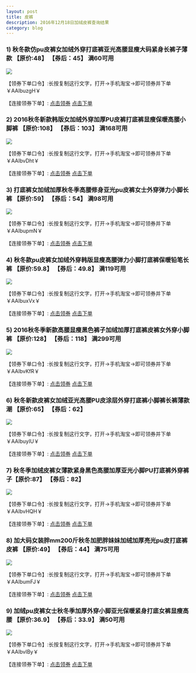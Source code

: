 ```yaml
---
layout: post
title: 皮裤
description: 2016年12月18日加绒皮裤查询结果
category: blog
---
```


### 1) 秋冬款仿pu皮裤女加绒外穿打底裤亚光高腰显瘦大码紧身长裤子薄款 【原价:48】 【券后：45】 满60可用

![](http://img02.taobaocdn.com/bao/uploaded/i2/1760620332/TB2JZXyehaK.eBjSZFAXXczFXXa-1760620332.jpg)

【领券下单口令】:长按复制这行文字，打开→手机淘宝→即可领券并下单￥AAlbuzgH￥

【连接领券下单】: [点击领券](https://uland.taobao.com/coupon/edetail?e=cY8XdziQPRIN%2BoQUE6FNzIM62UyNgFOBM7zfvl%2BN%2Bjg07On2jpdnATPKR4DOvb%2BMbsVwQyiKBFIaQ%2B13MwqITUYUejVMpzGc7sRUcQe1PUfAn1dmkGwEzni9FtBxt9tkV%2Bjw7P6DuatBBdosv9I1cAhSZGrV0vY3&pid=mm_119037603_17336538_63126239&af=1)     [点击下单](https://s.click.taobao.com/t?e=m%3D2%26s%3Dx4g2C1UxunocQipKwQzePOeEDrYVVa64LKpWJ%2Bin0XLjf2vlNIV67gfTE6%2FxQyTcF%2FSaKyaJTUZKVk%2FYB1WuC%2BSKWgMRPGMOkcCLWdKFNcIlvwUI3pkb%2B8yDHHli2xNfOUctyyRWIv1jeWA4iMsBnAEwC4CikmteIYULNg46oBA%3D&pvid=12_116.224.237.199_436_1481723550655)


### 2) 2016秋冬新款韩版女加绒外穿加厚PU皮裤打底裤显瘦保暖高腰小脚裤 【原价:108】 【券后：103】 满168可用

![](http://image.taobao.com/bao/uploaded/i2/TB1KRudOXXXXXbraXXXYXGcGpXX_M2.SS2)

【领券下单口令】:长按复制这行文字，打开→手机淘宝→即可领券并下单￥AAlbvDht￥

【连接领券下单】: [点击领券](https://uland.taobao.com/coupon/edetail?e=hpoSMHhZOlkN%2BoQUE6FNzIM62UyNgFOBM7zfvl%2BN%2Bjg07On2jpdnATPKR4DOvb%2BMOeEt8tBR3GHyEb4gsCAnwkYUejVMpzGc7sRUcQe1PUfAn1dmkGwEzni9FtBxt9tkV%2Bjw7P6DuatBBdosv9I1cAhSZGrV0vY3&pid=mm_119037603_17336538_63126239&af=1)     [点击下单](https://s.click.taobao.com/t?e=m%3D2%26s%3DZlKz9QpQ3MkcQipKwQzePOeEDrYVVa64LKpWJ%2Bin0XLjf2vlNIV67gfTE6%2FxQyTcF%2FSaKyaJTUZKVk%2FYB1WuC%2BSKWgMRPGMOkcCLWdKFNcIlvwUI3pkb%2B0JG6W4otKxc9mJG2sUkcC%2F45bA4sEAVx1A6L%2F92CA0Nxg5p7bh%2BFbQ%3D&pvid=12_116.224.237.199_436_1481723550655)

### 3) 打底裤女加绒加厚秋冬季高腰修身亚光pu皮裤女士外穿弹力小脚长裤 【原价:59】 【券后：54】 满98可用

![](http://img03.taobaocdn.com/bao/uploaded/i3/758510833/TB2V3HeaSKI.eBjy1zcXXXIOpXa_!!758510833.jpg)

【领券下单口令】:长按复制这行文字，打开→手机淘宝→即可领券并下单￥AAlbupmN￥

【连接领券下单】: [点击领券](https://uland.taobao.com/coupon/edetail?e=N8KUwep2Pa8N%2BoQUE6FNzIM62UyNgFOBM7zfvl%2BN%2Bjg07On2jpdnATPKR4DOvb%2BMkItqpd2a%2BPQGnVTr64trsEYUejVMpzGc7sRUcQe1PUfAn1dmkGwEzni9FtBxt9tkV%2Bjw7P6DuatBBdosv9I1cAhSZGrV0vY3&pid=mm_119037603_17336538_63126239&af=1)     [点击下单](https://s.click.taobao.com/t?e=m%3D2%26s%3DMpNKtZp%2BaU0cQipKwQzePOeEDrYVVa64LKpWJ%2Bin0XLjf2vlNIV67gfTE6%2FxQyTcF%2FSaKyaJTUZKVk%2FYB1WuC%2BSKWgMRPGMOkcCLWdKFNcIlvwUI3pkb%2By%2FJWnXX0Ly8ekLGDi1eZIJyzTMTww28mHzMrK0wkhTaxg5p7bh%2BFbQ%3D&pvid=12_116.224.237.199_436_1481723550655)

### 4) 秋冬款pu皮裤女加绒外穿韩版显瘦高腰弹力小脚打底裤保暖铅笔长裤 【原价:59.8】 【券后：49.8】 满119可用

![](http://img04.taobaocdn.com/bao/uploaded/i4/1990634927/TB26RGYXrplpuFjSspiXXcdfFXa_!!1990634927.jpg)

【领券下单口令】:长按复制这行文字，打开→手机淘宝→即可领券并下单￥AAlbuxVx￥

【连接领券下单】: [点击领券](https://uland.taobao.com/coupon/edetail?e=c22xDdh24mEN%2BoQUE6FNzIM62UyNgFOBM7zfvl%2BN%2Bjg07On2jpdnATPKR4DOvb%2BMD9shFP7zh39Fggvo4661DEYUejVMpzGc7sRUcQe1PUfAn1dmkGwEzni9FtBxt9tkV%2Bjw7P6DuatBBdosv9I1cAhSZGrV0vY3&pid=mm_119037603_17336538_63126239&af=1)     [点击下单](https://s.click.taobao.com/t?e=m%3D2%26s%3DzYXQr5yU8nkcQipKwQzePOeEDrYVVa64LKpWJ%2Bin0XLjf2vlNIV67gfTE6%2FxQyTcF%2FSaKyaJTUZKVk%2FYB1WuC%2BSKWgMRPGMOkcCLWdKFNcIlvwUI3pkb%2B3ZPjYcD6JrbANlVrhAA%2FJ0jzbDUNbg5z2gp6rj6bU4xIYULNg46oBA%3D&pvid=12_116.224.237.199_436_1481723550655)

### 5) 2016秋冬季新款高腰显瘦黑色裤子加绒加厚打底裤皮裤女外穿小脚裤 【原价:128】 【券后：118】 满299可用

![](http://img04.taobaocdn.com/bao/uploaded/i4/755976184/TB2fJsVXY1J.eBjy1zeXXX9kVXa_!!755976184.jpg)

【领券下单口令】:长按复制这行文字，打开→手机淘宝→即可领券并下单￥AAlbvKfR￥

【连接领券下单】: [点击领券](https://uland.taobao.com/coupon/edetail?e=zh5dOU3UsDMN%2BoQUE6FNzIM62UyNgFOBM7zfvl%2BN%2Bjg07On2jpdnATPKR4DOvb%2BMo8dAkDZ0eHG6u%2BIU50wFxkYUejVMpzGc7sRUcQe1PUfAn1dmkGwEzni9FtBxt9tkV%2Bjw7P6DuatBBdosv9I1cAhSZGrV0vY3&pid=mm_119037603_17336538_63126239&af=1)     [点击下单](https://s.click.taobao.com/t?e=m%3D2%26s%3DxzHNMo0v5F0cQipKwQzePOeEDrYVVa64LKpWJ%2Bin0XLjf2vlNIV67gfTE6%2FxQyTcF%2FSaKyaJTUZKVk%2FYB1WuC%2BSKWgMRPGMOkcCLWdKFNcIlvwUI3pkb%2B7ojDikgKanKjwkmPJ6vE%2F2eSIzeSXUXZI4b7nfvzA%2B4xg5p7bh%2BFbQ%3D&pvid=12_116.224.237.199_436_1481723550655)

### 6) 秋冬新款皮裤女加绒亚光高腰PU皮涂层外穿打底裤小脚裤长裤薄款潮 【原价:65】 【券后：62】

![](http://img02.taobaocdn.com/bao/uploaded/i2/1595891394/TB2t708XOGO.eBjSZFPXXcKCXXa_!!1595891394.jpg)

【领券下单口令】:长按复制这行文字，打开→手机淘宝→即可领券并下单￥AAlbuyIU￥

【连接领券下单】: [点击领券](https://uland.taobao.com/coupon/edetail?e=S2lOSMT3wksN%2BoQUE6FNzIM62UyNgFOBM7zfvl%2BN%2Bjg07On2jpdnATPKR4DOvb%2BMi2lcZGUDg6ZCECVfyxvK90YUejVMpzGc7sRUcQe1PUfAn1dmkGwEzni9FtBxt9tkV%2Bjw7P6DuatBBdosv9I1cAhSZGrV0vY3&pid=mm_119037603_17336538_63126239&af=1)     [点击下单](https://s.click.taobao.com/t?e=m%3D2%26s%3DX9%2Bp4lNGkIYcQipKwQzePOeEDrYVVa64LKpWJ%2Bin0XLjf2vlNIV67gfTE6%2FxQyTcF%2FSaKyaJTUZKVk%2FYB1WuC%2BSKWgMRPGMOkcCLWdKFNcIlvwUI3pkb%2B9fyN1oTON%2F9tt95tzEIVihcKtQePFSfTZ5DyYHvL7g5IYULNg46oBA%3D&pvid=12_116.224.237.199_436_1481723550655)

### 7)  秋冬季加绒皮裤女薄款紧身黑色高腰加厚亚光小脚PU打底裤外穿裤子【原价:87】 【券后：82】 

![](http://img01.taobaocdn.com/bao/uploaded/i1/813392459/TB2fMHiXsga61Bjy1XaXXafzVXa_!!813392459.jpg)

【领券下单口令】:长按复制这行文字，打开→手机淘宝→即可领券并下单￥AAlbvHQH￥

【连接领券下单】: [点击领券](https://uland.taobao.com/coupon/edetail?e=DsaSyqP2SRsN%2BoQUE6FNzIM62UyNgFOBM7zfvl%2BN%2Bjg07On2jpdnATPKR4DOvb%2BMcTG%2BW9s9pb6w1PHWsoobwkYUejVMpzGc7sRUcQe1PUfAn1dmkGwEzni9FtBxt9tkV%2Bjw7P6DuatBBdosv9I1cAhSZGrV0vY3&pid=mm_119037603_17336538_63126239&af=1)     [点击下单](https://s.click.taobao.com/t?e=m%3D2%26s%3DVgK1ZhODQvwcQipKwQzePOeEDrYVVa64LKpWJ%2Bin0XLjf2vlNIV67gfTE6%2FxQyTcF%2FSaKyaJTUZKVk%2FYB1WuC%2BSKWgMRPGMOkcCLWdKFNcIlvwUI3pkb%2B7yy7aOf%2BqIe9mJG2sUkcC%2FqrpHDpYfBRZf82lWtgGfHxg5p7bh%2BFbQ%3D&pvid=12_116.224.237.199_436_1481723550655)

### 8) 加大码女装胖mm200斤秋冬加肥胖妹妹加绒加厚亮光pu皮打底裤皮裤 【原价:49】 【券后：44】 满75可用

![](http://img03.taobaocdn.com/bao/uploaded/i3/2954911495/TB26K4CdrOJ.eBjy1XaXXbNupXa_!!2954911495.jpg)

【领券下单口令】:长按复制这行文字，打开→手机淘宝→即可领券并下单￥AAlbumFJ￥

【连接领券下单】: [点击领券](https://uland.taobao.com/coupon/edetail?e=%2B9YEDV6iwlIN%2BoQUE6FNzIM62UyNgFOBM7zfvl%2BN%2Bjg07On2jpdnATPKR4DOvb%2BMdExuV6zOjBsT7janqRkoU0YUejVMpzGc7sRUcQe1PUfAn1dmkGwEzni9FtBxt9tkV%2Bjw7P6DuatBBdosv9I1cAhSZGrV0vY3&pid=mm_119037603_17336538_63126239&af=1)     [点击下单](https://s.click.taobao.com/t?e=m%3D2%26s%3D3juqldlRd1wcQipKwQzePOeEDrYVVa64LKpWJ%2Bin0XLjf2vlNIV67gfTE6%2FxQyTcF%2FSaKyaJTUZKVk%2FYB1WuC%2BSKWgMRPGMOkcCLWdKFNcIlvwUI3pkb%2B%2FVAS0uH7gB5ITHCSd5KJP%2F3ROTBjmPJA7jDFju7arP6IYULNg46oBA%3D&pvid=12_116.224.237.199_436_1481723550655)

### 9) 加绒pu皮裤女士秋冬季加厚外穿小脚亚光保暖紧身打底女裤显瘦高腰 【原价:36.9】 【券后：33.9】 满50可用

![](http://img01.taobaocdn.com/bao/uploaded/i1/TB1WPSXOXXXXXbRXXXXXXXXXXXX_!!0-item_pic.jpg)

【领券下单口令】:长按复制这行文字，打开→手机淘宝→即可领券并下单￥AAlbvIBy￥

【连接领券下单】: [点击领券](https://uland.taobao.com/coupon/edetail?e=RvZRtgaKEUYN%2BoQUE6FNzIM62UyNgFOBM7zfvl%2BN%2Bjg07On2jpdnATPKR4DOvb%2BMnqZGUYj0lZ7Q1Eu4mqnNxEYUejVMpzGc7sRUcQe1PUfAn1dmkGwEzni9FtBxt9tkV%2Bjw7P6DuatBBdosv9I1cAhSZGrV0vY3&pid=mm_119037603_17336538_63126239&af=1)     [点击下单](https://s.click.taobao.com/t?e=m%3D2%26s%3DO4IRIfse1q4cQipKwQzePOeEDrYVVa64K7Vc7tFgwiHjf2vlNIV67gfTE6%2FxQyTcF%2FSaKyaJTUZKVk%2FYB1WuC%2BSKWgMRPGMOkcCLWdKFNcIlvwUI3pkb%2B7XVph2gmicBeIquF4yjyr%2FaDbIxF5sanRhatOCIRItZIYULNg46oBA%3D&pvid=12_116.224.237.199_436_1481723550655)

